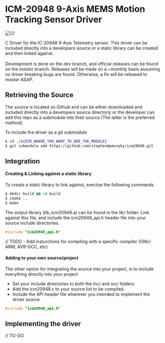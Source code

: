 # ICM-20948 9-Axis MEMS Motion Tracking Sensor Driver
![CI](https://github.com/stephendpmurphy/icm20948/workflows/CI/badge.svg) </br>

C Driver for the IC-20948 9-Axis Telemetry sensor. This driver can be included directly into a developers source or a static library can be created and then linked against.
</br></br>
Development is done on the *dev* branch, and official releases can be found on the *master* branch. Releases will be made on a ~monthly basis assuming no driver breaking bugs are found. Otherwise, a fix will be released to *master* ASAP.


## Retrieving the Source
The source is located on Github and can be either downloaded and included directly into a developers source directoriy or the developer can add this repo as a submodule into their source (The latter is the preferred method).

To include the driver as a git submodule
```bash
$ cd ./${DIR_WHERE_YOU_WANT_TO_ADD_THE_MODULE}
$ git submodule add https://github.com/stephendpmurphy/icm20948.git
```

## Integration
#### Creating & Linking against a static library
To create a static library to link against, exectue the following commands.
```bash
$ mkdir build && cd build
$ cmake ..
$ make
```
The output library (lib_icm20948.a) can be found in the *lib/* folder. Link against this file, and include the icm20948_api.h header file into your source include directories.
```c
#include "icm20948_api.h"
```

// TODO - Add insturctions for compiling with a specific compiler (GNU-ARM, AVR-GCC, etc)

#### Adding to your own source/project
The other option for integrating the source into your project, is to include everything directly into your project
* Set your include directories to both the inc/ and src/ folders.
* Add the icm20948.c to your source list to be compiled.
* Include the API header file wherever you intended to implement the driver source.
```c
#include "icm20948_api.h"
```

## Implementing the driver
// TO-DO
